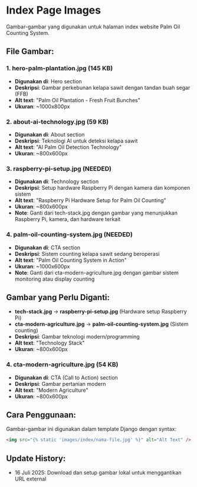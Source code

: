 # Index Page Images

Gambar-gambar yang digunakan untuk halaman index website Palm Oil Counting System.

## File Gambar:

### 1. hero-palm-plantation.jpg (145 KB)
- **Digunakan di**: Hero section
- **Deskripsi**: Gambar perkebunan kelapa sawit dengan tandan buah segar (FFB)
- **Alt text**: "Palm Oil Plantation - Fresh Fruit Bunches"
- **Ukuran**: ~1000x800px

### 2. about-ai-technology.jpg (59 KB)
- **Digunakan di**: About section
- **Deskripsi**: Teknologi AI untuk deteksi kelapa sawit
- **Alt text**: "AI Palm Oil Detection Technology"
- **Ukuran**: ~800x600px

### 3. raspberry-pi-setup.jpg (NEEDED)
- **Digunakan di**: Technology section
- **Deskripsi**: Setup hardware Raspberry Pi dengan kamera dan komponen sistem
- **Alt text**: "Raspberry Pi Hardware Setup for Palm Oil Counting"
- **Ukuran**: ~800x600px
- **Note**: Ganti dari tech-stack.jpg dengan gambar yang menunjukkan Raspberry Pi, kamera, dan hardware terkait

### 4. palm-oil-counting-system.jpg (NEEDED)
- **Digunakan di**: CTA section
- **Deskripsi**: Sistem counting kelapa sawit sedang beroperasi
- **Alt text**: "Palm Oil Counting System in Action"
- **Ukuran**: ~1000x600px
- **Note**: Ganti dari cta-modern-agriculture.jpg dengan gambar sistem monitoring atau display counting

## Gambar yang Perlu Diganti:
- **tech-stack.jpg** → **raspberry-pi-setup.jpg** (Hardware setup Raspberry Pi)
- **cta-modern-agriculture.jpg** → **palm-oil-counting-system.jpg** (Sistem counting)
- **Deskripsi**: Gambar teknologi modern/programming
- **Alt text**: "Technology Stack"
- **Ukuran**: ~800x600px

### 4. cta-modern-agriculture.jpg (54 KB)
- **Digunakan di**: CTA (Call to Action) section
- **Deskripsi**: Gambar pertanian modern
- **Alt text**: "Modern Agriculture"
- **Ukuran**: ~800x600px

## Cara Penggunaan:

Gambar-gambar ini digunakan dalam template Django dengan syntax:
```html
<img src="{% static 'images/index/nama-file.jpg' %}" alt="Alt Text" />
```

## Update History:
- 16 Juli 2025: Download dan setup gambar lokal untuk menggantikan URL external
